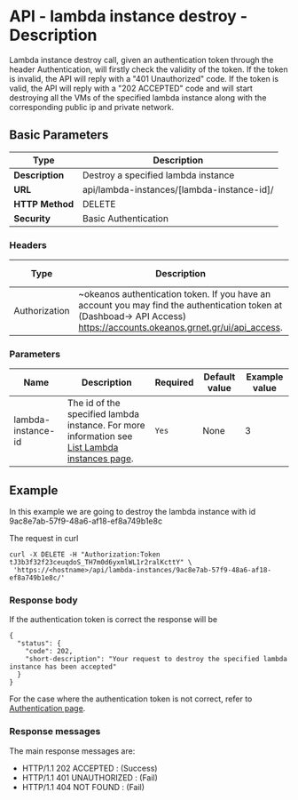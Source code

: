 
# API - lambda instance destroy - Description

Lambda instance destroy call, given an authentication token through the header Authentication,
will firstly check the validity of the token. If the token is invalid, the API will reply with
a "401 Unauthorized" code. If the token is valid, the API will reply with a "202 ACCEPTED" code
and will start destroying all the VMs of the specified lambda instance along with the corresponding
public ip and private network.

## Basic Parameters

|Type            | Description
|----------------|--------------------------
| **Description** | Destroy a specified lambda instance
| **URL**         | api/lambda-instances/[lambda-instance-id]/
| **HTTP Method** | DELETE
| **Security**    | Basic Authentication


### Headers

Type | Description | Required | Default value | Example value
------|-------------|----------|---------------|---------------
Authorization | ~okeanos authentication token. If you have an account you may find the authentication token at (Dashboad-> API Access) https://accounts.okeanos.grnet.gr/ui/api_access. | `Yes` | None | Token tJ3b3f32f23ceuqdoS_..


### Parameters

Name | Description | Required | Default value | Example value
------|-------------|----------|---------------|---------------
lambda-instance-id  | The id of the specified lambda instance. For more information see [List Lambda instances page](LambdaInstancesList.md). |`Yes` |None| 3


## Example

In this example we are going to destroy the lambda instance with id 9ac8e7ab-57f9-48a6-af18-ef8a749b1e8c

The request in curl

```
curl -X DELETE -H "Authorization:Token tJ3b3f32f23ceuqdoS_TH7m0d6yxmlWL1r2ralKcttY" \
 'https://<hostname>/api/lambda-instances/9ac8e7ab-57f9-48a6-af18-ef8a749b1e8c/'
```


### Response body

If the authentication token is correct the response will be

```
{
  "status": {
    "code": 202,
    "short-description": "Your request to destroy the specified lambda instance has been accepted"
  }
}
```

For the case where the authentication token is not correct, refer to [Authentication page](Authentication.md).

### Response messages

The main response messages are:

- HTTP/1.1 202 ACCEPTED : (Success)
- HTTP/1.1 401 UNAUTHORIZED : (Fail)
- HTTP/1.1 404 NOT FOUND : (Fail)
